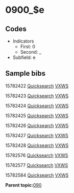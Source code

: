 # 0900\_$e

## Codes

-   Indicators
    -   First: 0
    -   Second: \_
-   Subfield: e

## Sample bibs

15782422 [Quicksearch](https://search.library.yale.edu/catalog/15782422) [VXWS](http://prodorbis.library.yale.edu:7014/vxws/GetHoldingsService?bibId=15782422)

15782423 [Quicksearch](https://search.library.yale.edu/catalog/15782423) [VXWS](http://prodorbis.library.yale.edu:7014/vxws/GetHoldingsService?bibId=15782423)

15782424 [Quicksearch](https://search.library.yale.edu/catalog/15782424) [VXWS](http://prodorbis.library.yale.edu:7014/vxws/GetHoldingsService?bibId=15782424)

15782425 [Quicksearch](https://search.library.yale.edu/catalog/15782425) [VXWS](http://prodorbis.library.yale.edu:7014/vxws/GetHoldingsService?bibId=15782425)

15782426 [Quicksearch](https://search.library.yale.edu/catalog/15782426) [VXWS](http://prodorbis.library.yale.edu:7014/vxws/GetHoldingsService?bibId=15782426)

15782427 [Quicksearch](https://search.library.yale.edu/catalog/15782427) [VXWS](http://prodorbis.library.yale.edu:7014/vxws/GetHoldingsService?bibId=15782427)

15782428 [Quicksearch](https://search.library.yale.edu/catalog/15782428) [VXWS](http://prodorbis.library.yale.edu:7014/vxws/GetHoldingsService?bibId=15782428)

15782576 [Quicksearch](https://search.library.yale.edu/catalog/15782576) [VXWS](http://prodorbis.library.yale.edu:7014/vxws/GetHoldingsService?bibId=15782576)

15782577 [Quicksearch](https://search.library.yale.edu/catalog/15782577) [VXWS](http://prodorbis.library.yale.edu:7014/vxws/GetHoldingsService?bibId=15782577)

15782584 [Quicksearch](https://search.library.yale.edu/catalog/15782584) [VXWS](http://prodorbis.library.yale.edu:7014/vxws/GetHoldingsService?bibId=15782584)

**Parent topic:**[090](../../tags/090/090.md)

